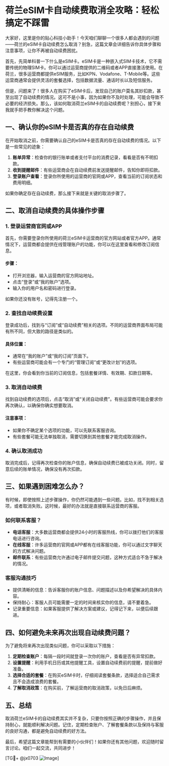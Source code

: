 # 荷兰eSIM卡自动续费取消全攻略：轻松搞定不踩雷

大家好，这里是你的贴心科技小助手！今天咱们聊聊一个很多人都会遇到的问题——荷兰的eSIM卡自动续费怎么取消？别急，这篇文章会详细告诉你具体步骤和注意事项，让你不再被自动续费困扰。

首先，先简单科普一下什么是eSIM卡。eSIM卡是一种嵌入式SIM卡技术，它不需要传统的物理SIM卡。你可以通过运营商提供的二维码或者APP直接激活使用。在荷兰，很多运营商都提供eSIM服务，比如KPN、Vodafone、T-Mobile等。这些运营商通常会提供灵活的套餐选择，包括数据流量、通话时长以及短信服务。

但是，问题来了！很多人在购买了eSIM卡后，发现自己的账户莫名其妙扣款，甚至出现了自动续费的情况。这可不是小事，因为如果你不及时处理，可能会导致不必要的经济损失。那么，该如何取消荷兰eSIM卡的自动续费呢？别担心，接下来我就手把手教你解决这个问题。

## 一、确认你的eSIM卡是否真的存在自动续费

在开始取消之前，你需要确认自己的eSIM卡是否真的存在自动续费的情况。以下是一些常见的迹象：

1. **账单异常**：检查你的银行账单或者支付平台的消费记录，看看是否有不明扣款。
2. **收到提醒邮件**：有些运营商会在自动续费前发送提醒邮件，告知你即将扣款。
3. **登录账户查看**：登录你所使用的运营商的官网或APP，查看当前的订阅状态和费用明细。

如果你确定存在自动续费，那么接下来就是关键的取消步骤了。

## 二、取消自动续费的具体操作步骤

### 1. 登录运营商官网或APP

首先，你需要登录你所使用的荷兰eSIM卡运营商的官方网站或者官方APP。通常情况下，运营商都会提供在线管理账户的功能，你可以在这里查看和修改订阅信息。

#### 步骤：
- 打开浏览器，输入运营商的官方网站地址。
- 点击“登录”或“我的账户”选项。
- 输入你的用户名和密码进行登录。

如果你还没有账号，记得先注册一个。

### 2. 查找自动续费设置

登录成功后，找到与“订阅”或“自动续费”相关的选项。不同的运营商界面布局可能有所不同，但大致的路径是类似的。

#### 具体位置：
- 通常在“我的账户”或“我的订阅”页面下。
- 有些运营商可能会有一个专门的“管理订阅”或“更改计划”的选项。

在这里，你会看到你当前的订阅信息，包括套餐详情、有效期、扣款日期等。

### 3. 取消自动续费

找到自动续费的选项后，点击“取消”或“关闭自动续费”。有些运营商可能会要求你再次确认，以确保你确实想要取消。

#### 注意事项：
- 如果你不确定某个选项的功能，可以先联系客服咨询。
- 有些套餐可能无法单独取消，需要切换到其他套餐才能完成取消操作。

### 4. 确认取消成功

取消完成后，记得再次检查你的账户信息，确保自动续费已被成功关闭。同时，留意后续的账单情况，确保没有再次扣款。

## 三、如果遇到困难怎么办？

有时候，即使按照上述步骤操作，你仍然可能遇到一些问题。比如，找不到相关选项，或者取消失败。这时候，最好的办法就是直接联系运营商的客服。

### 如何联系客服？
- **电话客服**：大多数运营商都会提供24小时的客服热线，你可以拨打他们的客服电话进行咨询。
- **在线客服**：许多运营商的官网或APP都有在线客服功能，你可以通过文字聊天的方式解决问题。
- **邮件联系**：有些运营商允许通过电子邮件提交问题，这种方式适合不急于解决的情况。

### 客服沟通技巧
- 提供清晰的信息：告诉客服你的账户信息、问题描述以及你希望解决的具体内容。
- 保持耐心：客服人员可能需要一定的时间来核实你的信息，请不要着急。
- 记录重要信息：如果客服提供了解决方案或建议，记得记下来，以便后续跟进。

## 四、如何避免未来再次出现自动续费问题？

为了避免将来再次出现类似问题，你可以采取以下措施：

1. **定期检查账户**：每隔一段时间就登录一次你的账户，查看是否有异常扣款。
2. **设置提醒**：利用手机日历或其他提醒工具，设置自动续费前的提醒，提前做好准备。
3. **选择合适的套餐**：在购买eSIM卡时，仔细阅读套餐条款，选择适合自己需求且不会造成浪费的套餐。
4. **了解取消政策**：在购买前，了解运营商的取消政策，以免日后麻烦。

## 五、总结

取消荷兰eSIM卡的自动续费其实并不复杂，只要你按照正确的步骤操作，并且保持耐心，就能顺利解决问题。记住，定期检查账户、了解套餐条款以及保持与客服的良好沟通，都是避免自动续费的好方法。

最后，希望这篇文章能帮到有需要的小伙伴们！如果你还有其他问题，欢迎随时留言讨论。咱们一起交流，共同进步！

[TG💪+ @jx0703 ![Image](https://github.com/user-attachments/assets/dbca1d08-cadb-493c-b0ec-ad6f7a83f270)]